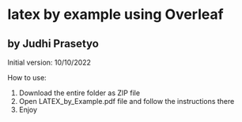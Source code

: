 # latex by example using Overleaf
## by Judhi Prasetyo
Initial version: 10/10/2022

How to use:
1) Download the entire folder as ZIP file
2) Open LATEX_by_Example.pdf file and follow the instructions there
3) Enjoy
